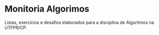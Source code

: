 # Monitoria Algorimos
Listas, exercícios e desafios elaborados para a disciplina de Algoritmos na UTFPR/CP.

